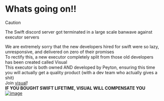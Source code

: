 # Whats going on!!

> [!CAUTION]
> The Swift discord server got terminated in a large scale banwave against executor servers</br>

We are extremely sorry that the new developers hired for swift were so lazy, unresponsive, and delivered on zero of their promises</br>
To rectify this, a new executor completely split from those old developers has been created called Visual</br>
This executor is both owned AND developed by Peyton, ensuring this time you will actually get a quality product (with a dev team who actually gives a shit)</br>
Join [visual](https://discord.gg/getvisual)!</br>
**IF YOU BOUGHT SWIFT LIFETIME, VISUAL WILL COMPENSATE YOU**</br>
[![image](https://github.com/user-attachments/assets/6adc3d91-49fc-4850-8454-e5b65d0403ac)](https://discord.gg/getvisual)


